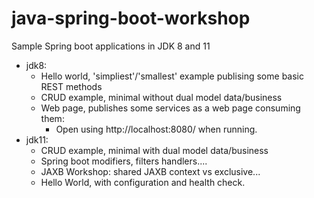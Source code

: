 # java-spring-boot-workshop

Sample Spring boot applications in JDK 8 and 11

* jdk8:
    + Hello world, 'simpliest'/'smallest' example publising some basic REST methods
    + CRUD example, minimal without dual model data/business
    + Web page, publishes some services as a web page consuming them:
        - Open using http://localhost:8080/ when running.
* jdk11:
    + CRUD example, minimal with dual model data/business
    + Spring boot modifiers, filters handlers....
    + JAXB Workshop: shared JAXB context vs exclusive...
    + Hello World, with configuration and health check.
